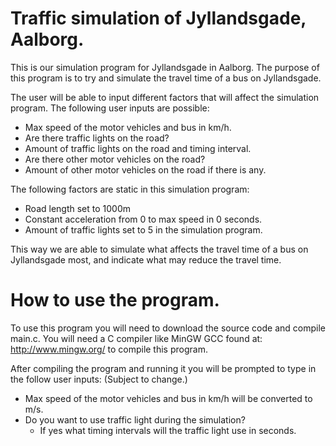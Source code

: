 # Traffic simulation of Jyllandsgade, Aalborg.
This is our simulation program for Jyllandsgade in Aalborg. The purpose of this program is to try and simulate the travel time of a bus on Jyllandsgade. 

The user will be able to input different factors that will affect the simulation program. The following user inputs are possible:

* Max speed of the motor vehicles and bus in km/h.
* Are there traffic lights on the road?
* Amount of traffic lights on the road and timing interval.
* Are there other motor vehicles on the road?
* Amount of other motor vehicles on the road if there is any.

The following factors are static in this simulation program:

* Road length set to 1000m
* Constant acceleration from 0 to max speed in 0 seconds.
* Amount of traffic lights set to 5 in the simulation program. 

This way we are able to simulate what affects the travel time of a bus on Jyllandsgade most, and indicate what may reduce the travel time.


# How to use the program.

To use this program you will need to download the source code and compile main.c. You will need a C compiler like MinGW GCC found at: http://www.mingw.org/ to compile this program. 

After compiling the program and running it you will be prompted to type in the follow user inputs: (Subject to change.)

* Max speed of the motor vehicles and bus in km/h will be converted to m/s.
* Do you want to use traffic light during the simulation?
  * If yes what timing intervals will the traffic light use in seconds.


